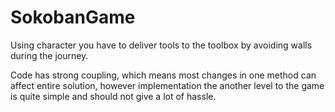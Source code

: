 # SokobanGame
 Using character you have to deliver tools to the toolbox by avoiding walls during the journey.
 
Code has strong coupling, which means most changes in one method can affect entire solution, however implementation the another level to the game is quite simple and should not give a lot of hassle.
